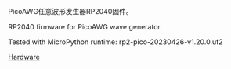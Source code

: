 PicoAWG任意波形发生器RP2040固件。

RP2040 firmware for PicoAWG wave generator.

Tested with MicroPython runtime: rp2-pico-20230426-v1.20.0.uf2

[Hardware](https://oshwhub.com/32478yf4780gf72r49fg4/picoawg)

